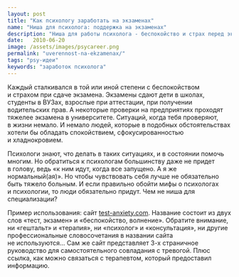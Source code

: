 ```yaml
---
layout: post
title: "Как психологу заработать на экзаменах"  
name: "Ниша для психолога: поддержка на экзаменах"
description: "Ниша для работы психолога - беспокойство и страх перед экзаменом. Приводится пример подобного позиционирования."
date:   2010-06-20 
image: /assets/images/psycareer.png
permalink: "uverennost-na-ekzamenax/"
tags: "psy-идеи"
keywords: "заработок психолога"
---
```



<p>Каждый сталкивался в&nbsp;той или иной степени с&nbsp;беспокойством и&nbsp;страхом при сдаче экзамена. Экзамены сдают дети в&nbsp;школах, студенты в&nbsp;ВУЗах, взрослые при аттестации, при получении водительских прав. А&nbsp;некоторые проверки на&nbsp;предприятиях проходят тяжелее экзамена в&nbsp;университете. Ситуаций, когда тебя проверяют, в&nbsp;жизни немало. И&nbsp;немало людей, которые в&nbsp;подобных обстоятельствах хотели&nbsp;бы обладать спокойствием, сфокусированностью и&nbsp;хладнокровием.</p>
<p>Психологи знают, что делать в&nbsp;таких ситуациях, и&nbsp;в&nbsp;состоянии помочь многим. Но&nbsp;обратиться к&nbsp;психологам большинству даже не&nbsp;придет в&nbsp;голову, ведь «к&nbsp;ним идут, когда все запущено. А&nbsp;я&nbsp;же нормальный(ая)». Но&nbsp;чтобы чувствовать себя лучше не&nbsp;обязательно быть тяжело больным. И&nbsp;если правильно обойти мифы о&nbsp;психологах и&nbsp;психологии, то&nbsp;люди обязательно придут. Чем не&nbsp;ниша для специализации?</p>
<p>Пример использования: сайт <a href="http://test-anxiety.com">test-anxiety.com</a>. Название состоит из&nbsp;двух слов «тест, экзамен» и&nbsp;«беспокойство, волнение». Обратите внимание, ни&nbsp;«гештальт» и&nbsp;«терапия», ни&nbsp;«психолог» и&nbsp;«консультация», ни&nbsp;другие профессиональные словосочетания в&nbsp;названии сайта не&nbsp;используются... Сам&nbsp;же сайт представляет <nobr>3-х</nobr> страничное руководство для самостоятельного совладания с&nbsp;тревогой. Плюс ссылка, как можно связаться с&nbsp;терапевтом, который предоставил информацию.</p>